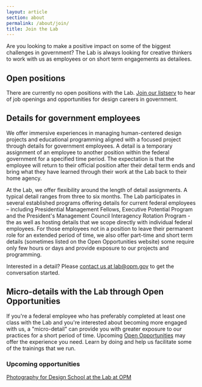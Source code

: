 ```yaml
---
layout: article
section: about
permalink: /about/join/
title: Join the Lab
---
```


<p class="lab-content__lead">
  Are you looking to make a positive impact on some of the biggest challenges in government? The Lab is always looking for creative thinkers to work with us as employees or on short term engagements as detailees.
</p>

## Open positions

There are currently no open positions with the Lab. <a href="mailto:LabNetworks-subscribe-request@listserv.gsa.gov?subject=Listserv subscribe">Join our listserv</a> to hear of job openings and opportunities for design careers in government.

## Details for government employees

We offer immersive experiences in managing human-centered design projects and educational programming aligned with a focused project through details for government employees. A detail is a temporary assignment of an employee to another position within the federal government for a specified time period. The expectation is that the employee will return to their official position after their detail term ends and bring what they have learned through their work at the Lab back to their home agency.

At the Lab, we offer flexibility around the length of detail assignments. A typical detail ranges from three to six months. The Lab participates in several established programs offering details for current federal employees  – including Presidential Management Fellows, Executive Potential Program and the President's Management Council Interagency Rotation Program - the as well as hosting details that we scope directly with individual federal employees. For those employees not in a position to leave their permanent role for an extended period of time, we also offer part-time and short term details (sometimes listed on the Open Opportunities website) some require only few hours or days and provide exposure to our projects and programming.

Interested in a detail? Please <a href="mailto:lab@opm.gov?subject=Detail interest">contact us at lab@opm.gov</a> to get the conversation started.

## Micro-details with the Lab through Open Opportunities

If you're a federal employee who has preferably completed at least one class with the Lab and you're interested about becoming more engaged with us, a "micro-detail" can provide you with greater exposure to our practices for a short period of time. Upcoming <a href="https://openopps.usajobs.gov">Open Opportunities</a> may offer the experience you need. Learn by doing and help us facilitate some of the trainings that we run.

### Upcoming opportunities

<a href="https://openopps.usajobs.gov/tasks/923">Photography for Design School at the Lab at OPM</a>
